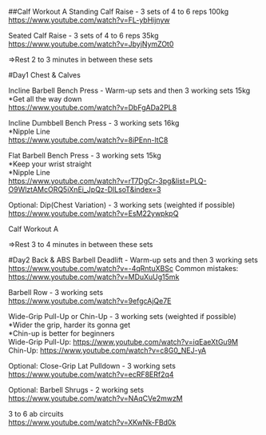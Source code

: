##Calf Workout A
Standing Calf Raise - 3 sets of 4 to 6 reps 100kg  
https://www.youtube.com/watch?v=FL-ybHijnyw

Seated Calf Raise - 3 sets of 4 to 6 reps 35kg  
https://www.youtube.com/watch?v=JbyjNymZOt0

=>Rest 2 to 3 minutes in between these sets  

#Day1 Chest & Calves

Incline Barbell Bench Press - Warm-up sets and then 3 working sets 15kg  
*Get all the way down  
https://www.youtube.com/watch?v=DbFgADa2PL8  

Incline Dumbbell Bench Press - 3 working sets 16kg  
*Nipple Line  
https://www.youtube.com/watch?v=8iPEnn-ltC8

Flat Barbell Bench Press - 3 working sets 15kg  
*Keep your wrist straight  
*Nipple Line  
https://www.youtube.com/watch?v=rT7DgCr-3pg&list=PLQ-O9WlztAMcORQ5iXnEi_JpQz-DlLsoT&index=3

Optional: Dip(Chest Variation) - 3 working sets (weighted if possible)  
https://www.youtube.com/watch?v=EsM22ywpkpQ

Calf Workout A

=>Rest 3 to 4 minutes in between these sets

#Day2 Back & ABS
Barbell Deadlift - Warm-up sets and then 3 working sets  
https://www.youtube.com/watch?v=-4qRntuXBSc
Common mistakes: https://www.youtube.com/watch?v=MDuXuUg15mk  

Barbell Row - 3 working sets  
https://www.youtube.com/watch?v=9efgcAjQe7E

Wide-Grip Pull-Up or Chin-Up - 3 working sets (weighted if possible)
*Wider the grip, harder its gonna get  
*Chin-up is better for beginners  
Wide-Grip Pull-Up: https://www.youtube.com/watch?v=iqEaeXtGu9M  
Chin-Up: https://www.youtube.com/watch?v=c8G0_NEJ-yA

Optional: Close-Grip Lat Pulldown - 3 working sets  
https://www.youtube.com/watch?v=ecRF8ERf2q4

Optional: Barbell Shrugs - 2 working sets  
https://www.youtube.com/watch?v=NAqCVe2mwzM

3 to 6 ab circuits  
https://www.youtube.com/watch?v=XKwNk-FBd0k


